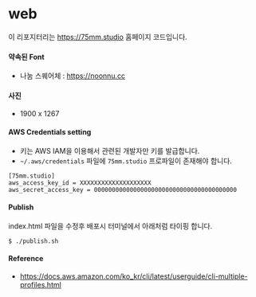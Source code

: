 # web

이 리포지터리는 https://75mm.studio 홈페이지 코드입니다.

#### 약속된 Font
- 나눔 스퀘어체 : https://noonnu.cc

#### 사진
- 1900 x 1267

#### AWS Credentials setting
- 키는 AWS IAM을 이용해서 관련된 개발자만 키를 발급합니다.
- `~/.aws/credentials` 파일에 `75mm.studio` 프로파일이 존재해야 합니다.

```
[75mm.studio]
aws_access_key_id = XXXXXXXXXXXXXXXXXXXX
aws_secret_access_key = 0000000000000000000000000000000000000000
```

#### Publish
index.html 파일을 수정후 배포시 터미널에서 아래처럼 타이핑 합니다.
```
$ ./publish.sh
```

#### Reference
- https://docs.aws.amazon.com/ko_kr/cli/latest/userguide/cli-multiple-profiles.html
